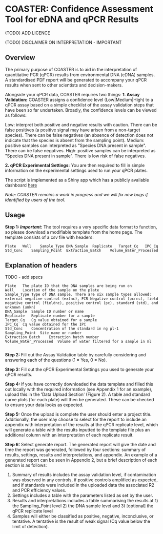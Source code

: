 # COASTER: Confidence Assessment Tool for eDNA and qPCR Results

(TODO) ADD LICENCE

(TODO) DISCLAIMER ON INTERPRETATION - IMPORTANT

## Overview
The primary purpose of COASTER is to aid in the interpretation of quantitative PCR (qPCR) results from environmental DNA (eDNA) samples. A standardised PDF report will be generated to accompany your qPCR results when sent to other scientists and decision-makers. 

Alongside your qPCR data, COASTER requires two things:
**1. Assay Validation:** COASTER assigns a confidence level (Low|Medium|High) to a qPCR assay based on a simple checklist of the assay validation steps that have been so far undertaken. Broadly, the confidence levels can be viewed as follows:

Low: interpret both positive and negative results with caution. There can be false positives (a positive signal may have arisen from a non-target species). There can be false negatives (an absence of detection does not indicate that the species is absent from the sampling point).
Medium: positive samples can interpreted as "Species DNA present in sample". There can be false negatives. 
High: positive samples can be interpreted as "Species DNA present in sample". There is low risk of false negatives.

**2. qPCR Experimental Settings:** You are then required to fill in simple information on the experimental settings used to run your qPCR plates. 

The script is implemented as a Shiny app which has a publicly available dashboard [here](https://vidasolutions.shinyapps.io/TOOL_dashboard/)

_Note: COASTER remains a work in progress and we will fix new bugs if identified by users of the tool._

## Usage

**Step 1:**
_**Important:**_ The tool requires a very specific data format to function, so please download a modifiable template from the home page. The template consists of a csv file with headers:

```
Plate	Well	Sample_Type	DNA_Sample	Replicate	Target_Cq	IPC_Cq	Std_Conc	Sampling_Point	Extraction_Batch	Volume_Water_Processed

```

## Explanation of headers
TODO - add specs

```
Plate	The plate ID that the DNA samples are being run on
Well	Location of the sample on the plate
Sample_Type	Type of DNA sample. There are six sample types allowed: external negative control (extnc), PCR Negative control (pcrnc), field negative control (fieldnc), positive control (pc), standard (std), and unknown (unkn)
DNA_Sample	Sample ID number or name
Replicate	Replicate number for a sample
Target_Cq	Cq value obtained for a sample
IPC_Cq	Cq value obtained for the IPC
Std_Conc	Concentration of the standard in ng µl-1
Sampling_Point	Site name or number
Extraction_Batch	Extraction batch number
Volume_Water_Processed	Volume of water filtered for a sample in ml


```
**Step 2:** Fill out the Assay Validation table by carefully considering and answering each of the questions (1 = Yes, 0 = No).

**Step 3:** Fill out the qPCR Experimental Settings you used to generate your qPCR results.

**Step 4:** If you have correctly downloaded the data template and filled this out locally with the required information (see Appendix 1 for an example), upload this in the 'Data Upload Section' (Figure 2). A table and standard curve plots (for each plate) will then be generated. These can be checked to ensure your data looks as expected.

**Step 5:** Once the upload is complete the user should enter a project title. Additionally, the user may choose to select for the report to include an appendix with interpretation of the results at the qPCR replicate level, which will generate a table with the results inputted to the template file plus an additional column with an interpretation of each replicate result.

**Step 6:** Select generate report. The generated report will give the date and time the report was generated, followed by four sections: summary of results, settings, results and interpretations, and appendix. An example of a generated report can be seen in Appendix 2, but a brief description of each section is as follows:

1.	Summary of results includes the assay validation level, if contamination was observed in any controls, if positive controls amplified as expected, and if standards were included in the uploaded data the associated R2 and PCR efficiency values.
2.	Settings includes a table with the parameters listed as set by the user.
3.	Results and interpretations includes a table summarising the results at 1) the Sampling_Point level 2) the DNA sample level and 3) [optional] the qPCR replicate level 
4.	Samples will either be classified as positive, negative, inconclusive, or tentative. A tentative is the result of weak signal (Cq value below the limit of detection).

